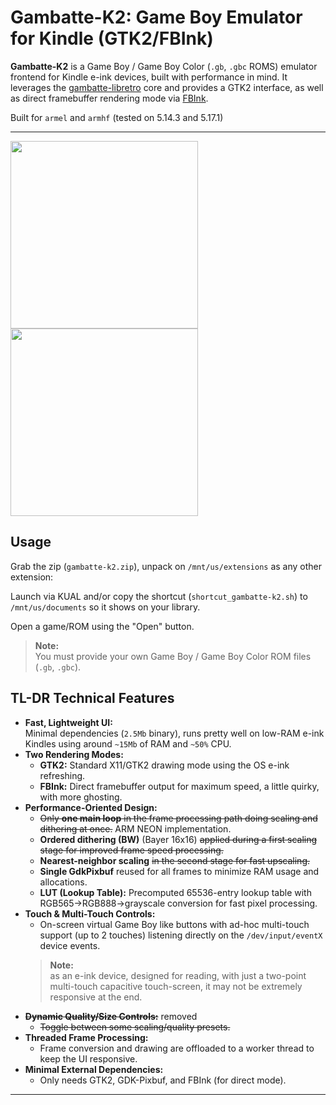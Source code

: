 # Gambatte-K2: Game Boy Emulator for Kindle (GTK2/FBInk)

**Gambatte-K2** is a Game Boy / Game Boy Color (`.gb`, `.gbc` ROMS) emulator frontend for Kindle e-ink devices, built with performance in mind. It leverages the [gambatte-libretro](https://github.com/libretro/gambatte-libretro) core and provides a GTK2 interface, as well as direct framebuffer rendering mode via [FBInk](https://github.com/NiLuJe/FBInk).

Built for `armel` and `armhf` (tested on 5.14.3 and 5.17.1)

---

<img src="https://github.com/user-attachments/assets/e50d6b88-ea78-4c06-9aaa-be43c7718224" width="300">
<img src="https://github.com/user-attachments/assets/629ac861-22c0-44e1-9aa2-5752399f8dfd" width="300">

## Usage

Grab the zip (`gambatte-k2.zip`), unpack on `/mnt/us/extensions` as any other extension:

Launch via KUAL and/or copy the shortcut (`shortcut_gambatte-k2.sh`) to `/mnt/us/documents` so it shows on your library.

Open a game/ROM using the "Open" button.

> **Note:**  
> You must provide your own Game Boy / Game Boy Color ROM files (`.gb`, `.gbc`).  

## TL-DR Technical Features

- **Fast, Lightweight UI:**  
  Minimal dependencies (`2.5Mb` binary), runs pretty well on low-RAM e-ink Kindles using around `~15Mb` of RAM and `~50%` CPU.
- **Two Rendering Modes:**  
  - **GTK2:** Standard X11/GTK2 drawing mode using the OS e-ink refreshing.
  - **FBInk:** Direct framebuffer output for maximum speed, a little quirky, with more ghosting.
- **Performance-Oriented Design:**  
  - ~~Only **one main loop** in the frame processing path doing scaling and dithering at once.~~ ARM NEON implementation.
  - **Ordered dithering (BW)** (Bayer 16x16) ~~applied during a first scaling stage for improved frame speed processing.~~
  - **Nearest-neighbor scaling** ~~in the second stage for fast upscaling.~~
  - **Single GdkPixbuf** reused for all frames to minimize RAM usage and allocations.
  - **LUT (Lookup Table):** Precomputed 65536-entry lookup table with RGB565→RGB888→grayscale conversion for fast pixel processing.
- **Touch & Multi-Touch Controls:**  
  - On-screen virtual Game Boy like buttons with ad-hoc multi-touch support (up to 2 touches) listening directly on the `/dev/input/eventX` device events.
  > **Note:**  
  > as an e-ink device, designed for reading, with just a two-point multi-touch capacitive touch-screen, it may not be extremely responsive at the end.  
- **~~Dynamic Quality/Size Controls:~~** removed
  - ~~Toggle between some scaling/quality presets.~~
- **Threaded Frame Processing:**  
  - Frame conversion and drawing are offloaded to a worker thread to keep the UI responsive.
- **Minimal External Dependencies:**  
  - Only needs GTK2, GDK-Pixbuf, and FBInk (for direct mode).

---


